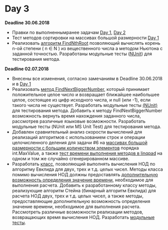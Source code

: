 # Day 3

**Deadline 30.06.2018**   
* Правки по выполненнымранее задачам [Day 1](https://github.com/flkvch/NET.S.2018.Falkovich.01), [Day 2](https://github.com/flkvch/NET.S.2018.Falkovich.02)
* Тест методов сортировки на массивах большой размерности [Day 1](https://github.com/flkvch/NET.S.2018.Falkovich.01/blob/master/SortingAlgorithms.Tests/AlgorithmsTests.cs) 
* Реализовать [алгоритм FindNthRoot](https://github.com/flkvch/NET.S.2018.Falkovich.03/blob/12a20a28fb66cbfc14bdcacab20ca3a380e5b353/MathOperations/Operations.cs#L32) позволяющий вычислять корень n-ой степени ( n ∈ N ) из вещественного числа а методом Ньютона с заданной точностью. Разработаны модульные тесты ([NUnit](https://github.com/flkvch/NET.S.2018.Falkovich.03/blob/12a20a28fb66cbfc14bdcacab20ca3a380e5b353/MathOperations.Tests/OperationsTests.cs#L9)) для тестирования метода.


**Deadline 02.07.2018** 
* Внесены все изменения, согласно замечаниям в Deadline 30.06.2018 и в [Day 1](https://github.com/flkvch/NET.S.2018.Falkovich.01)
* Реализовать [метод FindNextBiggerNumber](https://github.com/flkvch/NET.S.2018.Falkovich.03/blob/45ffe21b6e939badbb2421494b27dcda308adb98/MathOperations/Operations.cs#L53), который принимает положительное целое число и возвращает ближайшее наибольшее целое, 
состоящее из цифр исходного числа, и null (или -1), если такого числа не существует.
Разработать модульные тесты [(NUnit)](https://github.com/flkvch/NET.S.2018.Falkovich.03/blob/45ffe21b6e939badbb2421494b27dcda308adb98/MathOperations.Tests/OperationsTests.cs#L28) для тестирования метода. 
Добавить к методу FindNextBiggerNumber возможность вернуть время нахождения заданного числа, рассмотрев различные языковые возможности. Разработать модульные тесты (NUnit или MS Unit Test) для тестирования метода.
* Добавлен сравнительный анализ скорости вычислений для реализаций алгоритмов с использованием строк и операции целочисленного деления для задачи #6 на [массивах большой размерности с большим количеством элементов](https://github.com/flkvch/NET.S.2018.Falkovich.02/blob/c67e5d693742a52f64884bac83dc6810e870620f/ArrayStringsAlgorithms.NUnitTests/AlgorithmTests.cs#L39) порядка int.MaxValue, a также [тест времени выполнения методов в linqpad](https://github.com/flkvch/NET.S.2018.Falkovich.02/blob/c67e5d693742a52f64884bac83dc6810e870620f/FilterDigit.linq#L4) на одном и том же случайно сгенерированном массиве.
* Разработать [класс](https://github.com/flkvch/NET.S.2018.Falkovich.03/blob/b787a01946808451fd3f00e2b8f14e542e9f95ea/MathOperations/GCD.cs#L9), позволяющий выполнять вычисления НОД по алгоритму Евклида для двух, трех и т.д. целых чисел. Методы класса помимо вычисления НОД должны предоставлять [дополнительную возможность определения значение времени](https://github.com/flkvch/NET.S.2018.Falkovich.03/blob/b787a01946808451fd3f00e2b8f14e542e9f95ea/MathOperations/GCD.cs#L89), необходимое для выполнения расчета. Добавить к разработанному классу методы, реализующие алгоритм Стейна (бинарный алгоритм Евклида) для расчета НОД двух, трех и т.д. целых чисел, а также методы, предоставляющие дополнительную возможность определения значение времени, необходимое для выполнения расчета. Рассмотреть различные возможности реализации методов, возвращающих время вычисления НОД. Разработать [модульные тесты](https://github.com/flkvch/NET.S.2018.Falkovich.03/blob/45ffe21b6e939badbb2421494b27dcda308adb98/MathOperations.Tests/GCDTests.cs#L10).
